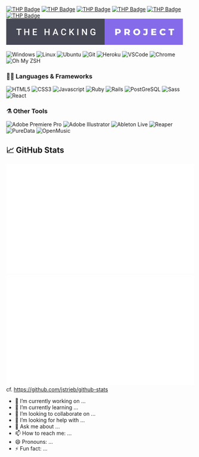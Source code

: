 [![THP Badge](https://github.com/0xKubitus/Usefull-Stuff-for-README/blob/main/assets/mkdwn-badges/the-hacking-project.svg
)](https://www.thehackingproject.org/)
[![THP Badge](https://github.com/0xKubitus/Usefull-Stuff-for-README/blob/main/assets/mkdwn-badges/the-hacking-project%20(1).svg)](https://www.thehackingproject.org/)
[![THP Badge](https://raw.githubusercontent.com/0xKubitus/Usefull-Stuff-for-README/main/assets/mkdwn-badges/the-hacking-project(2).svg)](https://www.thehackingproject.org/)
[![THP Badge](https://raw.githubusercontent.com/0xKubitus/Usefull-Stuff-for-README/main/assets/mkdwn-badges/the-hacking-project(3).svg)](https://www.thehackingproject.org/)
[![THP Badge](https://raw.githubusercontent.com/0xKubitus/Usefull-Stuff-for-README/main/assets/mkdwn-badges/the-hacking-project%20(4).svg)](https://www.thehackingproject.org/)
[![THP Badge](https://raw.githubusercontent.com/0xKubitus/Usefull-Stuff-for-README/main/assets/mkdwn-badges/the-hacking-project%20(5).svg)](https://www.thehackingproject.org/)
[![THP Badge](https://raw.githubusercontent.com/Beygs/Beygs/main/assets/the-hacking-project-badge.svg)](https://www.thehackingproject.org/)


![Windows](https://img.shields.io/badge/Windows-0078D6?style=for-the-badge&logo=windows&logoColor=white)
![Linux](https://img.shields.io/badge/Linux-FCC624?style=for-the-badge&logo=linux&logoColor=black)
![Ubuntu](https://img.shields.io/static/v1?logo=ubuntu&label=Ubuntu&message=22.04&color=orange&style=for-the-badge)
![Git](https://img.shields.io/badge/Git-F05032?style=for-the-badge&logo=git&logoColor=white)
![Heroku](https://img.shields.io/badge/Heroku-430098?style=for-the-badge&logo=heroku&logoColor=white)
![VSCode](https://img.shields.io/badge/Visual_Studio_Code-0078D4?style=for-the-badge&logo=visual%20studio%20code&logoColor=white)
![Chrome](https://img.shields.io/badge/Google_chrome-4285F4?style=for-the-badge&logo=Google-chrome&logoColor=white)
![Oh My ZSH](https://img.shields.io/badge/oh_my_zsh-1A2C34?style=for-the-badge&logo=ohmyzsh&logoColor=white)

### 👨‍💻 Languages & Frameworks

![HTML5](https://img.shields.io/badge/HTML5-E34F26?style=for-the-badge&logo=html5&logoColor=white)
![CSS3](https://img.shields.io/badge/CSS3-1572B6?style=for-the-badge&logo=css3&logoColor=white)
![Javascript](https://img.shields.io/badge/JavaScript-323330?style=for-the-badge&logo=javascript&logoColor=F7DF1E)
![Ruby](https://img.shields.io/badge/Ruby-CC342D?style=for-the-badge&logo=ruby&logoColor=white)
![Rails](https://img.shields.io/badge/Ruby_on_Rails-CC0000?style=for-the-badge&logo=ruby-on-rails&logoColor=white)
![PostGreSQL](https://img.shields.io/badge/PostgreSQL-316192?style=for-the-badge&logo=postgresql&logoColor=white)
![Sass](https://img.shields.io/badge/Sass-CC6699?style=for-the-badge&logo=sass&logoColor=white)
![React](https://img.shields.io/badge/React-20232A?style=for-the-badge&logo=react&logoColor=61D)

### ⚗ Other Tools

![Adobe Premiere Pro](https://img.shields.io/badge/Adobe-Premiere%20Pro-9999FF?style=for-the-badge&logo=Adobe-Premiere%20Pro&labelColor=2f2f5b&logoWidth=15)
![Adobe Illustrator](https://img.shields.io/badge/Adobe%20Illustrator-FF9A00?style=for-the-badge&logo=adobe%20illustrator&logoColor=white)
![Ableton Live](https://img.shields.io/badge/Ableton%20Live-0000EC?style=for-the-badge&logo=Ableton%20Live&logoColor=white)
![Reaper](https://img.shields.io/badge/Reaper-B86652?style=for-the-badge)
![PureData](https://img.shields.io/badge/Pure%20Data-3AC73E?style=for-the-badge)
![OpenMusic](https://img.shields.io/badge/OpenMusic-eeeeee?style=for-the-badge)


## 📈 GitHub Stats

![](https://github.com/Beygs/gh-stats/blob/master/generated/overview.svg)
![](https://github.com/Beygs/gh-stats/blob/master/generated/languages.svg)
cf. https://github.com/jstrieb/github-stats



- 🔭 I’m currently working on ...
- 🌱 I’m currently learning ...
- 👯 I’m looking to collaborate on ...
- 🤔 I’m looking for help with ...
- 💬 Ask me about ...
- 📫 How to reach me: ...
- 😄 Pronouns: ...
- ⚡ Fun fact: ...
